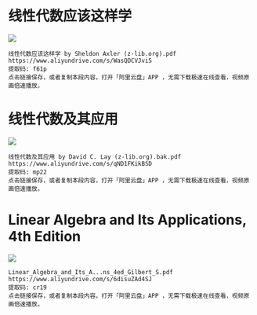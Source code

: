 # 线性代数应该这样学

![](https://img9.doubanio.com/view/subject/s/public/s29078044.jpg)

```
线性代数应该这样学 by Sheldon Axler (z-lib.org).pdf
https://www.aliyundrive.com/s/WasQDCVJvi5
提取码: f61p
点击链接保存，或者复制本段内容，打开「阿里云盘」APP ，无需下载极速在线查看，视频原画倍速播放。
```

# 线性代数及其应用

![](https://img9.doubanio.com/view/subject/s/public/s33740396.jpg)

```
线性代数及其应用 by David C. Lay (z-lib.org).bak.pdf
https://www.aliyundrive.com/s/qND1FKikBSD
提取码: mp22
点击链接保存，或者复制本段内容，打开「阿里云盘」APP ，无需下载极速在线查看，视频原画倍速播放。
```

# Linear Algebra and Its Applications, 4th Edition

![](https://m.media-amazon.com/images/I/81iBxUNgZiL._SY425_.jpg)

```
Linear_Algebra_and_Its_A...ns_4ed_Gilbert_S.pdf
https://www.aliyundrive.com/s/6disuZAd4SJ
提取码: cr19
点击链接保存，或者复制本段内容，打开「阿里云盘」APP ，无需下载极速在线查看，视频原画倍速播放。
```

